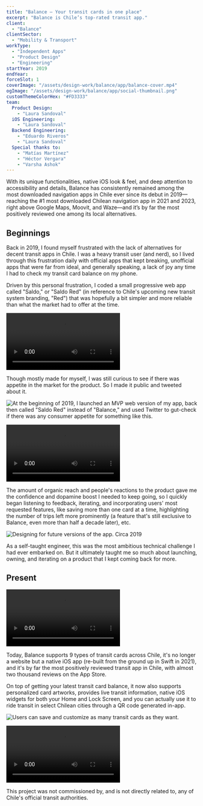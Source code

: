 ```yaml
---
title: "Balance — Your transit cards in one place"
excerpt: "Balance is Chile’s top-rated transit app."
client:
  - "Balance"
clientSector:
  - "Mobility & Transport"
workType:
  - "Independent Apps"
  - "Product Design"
  - "Engineering"
startYear: 2019
endYear: 
forceSlot: 1
coverImage: "/assets/design-work/balance/app/balance-cover.mp4"
ogImage: "/assets/design-work/balance/app/social-thumbnail.png"
customThemeColorHex: "#FD3333"
team:
  Product Design:
    - "Laura Sandoval"
  iOS Engineering:
    - "Laura Sandoval"
  Backend Engineering:
    - "Eduardo Riveros"
    - "Laura Sandoval"
  Special thanks to:
    - "Matías Martínez"
    - "Héctor Vergara"
    - "Varsha Ashok"
---
```


With its unique functionalities, native iOS look & feel, and deep attention to accessibility and details, Balance has consistently remained among the most downloaded navigation apps in Chile ever since its debut in 2019—reaching the #1 most downloaded Chilean navigation app in 2021 and 2023, right above Google Maps, Moovit, and Waze—and it’s by far the most positively reviewed one among its local alternatives.

## Beginnings

Back in 2019, I found myself frustrated with the lack of alternatives for decent transit apps in Chile. I was a heavy transit user (and nerd), so I lived through this frustration daily with official apps that kept breaking, unofficial apps that were far from ideal, and generally speaking, a lack of joy any time I had to check my transit card balance on my phone.

Driven by this personal frustration, I coded a small progressive web app called "Saldo," or "Saldo Red" (in reference to Chile's upcoming new transit system branding, "Red") that was hopefully a bit simpler and more reliable than what the market had to offer at the time.

![Initial MVP for Balance, in the form of a progressive web app. Circa 2019.](/assets/design-work/balance/app/balance-2019-webapp-demo.mp4)

Though mostly made for myself, I was still curious to see if there was appetite in the market for the product. So I made it public and tweeted about it.

![At the beginning of 2019, I launched an MVP web version of my app, back then called "Saldo Red" instead of "Balance," and used Twitter to gut-check if there was any consumer appetite for something like this.](/assets/design-work/balance/app/2019-tweet.png)

![Thanks to the tweet, the app got some news coverage as well. 2019.](/assets/design-work/balance/app/TVN-230719.mp4)

The amount of organic reach and people's reactions to the product gave me the confidence and dopamine boost I needed to keep going, so I quickly began listening to feedback, iterating, and incorporating users' most requested features, like saving more than one card at a time, highlighting the number of trips left more prominently (a feature that's still exclusive to Balance, even more than half a decade later), etc.

![Designing for future versions of the app. Circa 2019](/assets/design-work/balance/app/saldo-red-sketch-2019-bts.png)

As a self-taught engineer, this was the most ambitious technical challenge I had ever embarked on. But it ultimately taught me so much about launching, owning, and iterating on a product that I kept coming back for more.

## Present

![Balance in 2024.](/assets/design-work/balance/app/balance-cover.mp4)

Today, Balance supports 9 types of transit cards across Chile, it's no longer a website but a native iOS app (re-built from the ground up in Swift in 2021), and it's by far the most positively reviewed transit app in Chile, with almost two thousand reviews on the App Store.

On top of getting your latest transit card balance, it now also supports personalized card artworks, provides live transit information, native iOS widgets for both your Home and Lock Screen, and you can actually use it to ride transit in select Chilean cities through a QR code generated in-app.

![Users can save and customize as many transit cards as they want.](/assets/design-work/balance/app/balance-saved-cards.png)

![Each card has a different set of artwork options, based on the card's historical context as well as platform-wide themes like Pride.](/assets/design-work/balance/app/balance-card-designs-reel.mp4)

This project was not commissioned by, and is not directly related to, any of Chile's official transit authorities.
